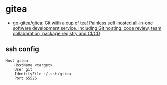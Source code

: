 # gitea

- [go-gitea/gitea: Git with a cup of tea! Painless self-hosted all-in-one software development service, including Git hosting, code review, team collaboration, package registry and CI/CD](https://github.com/go-gitea/gitea)

## ssh config

```
Host gitea
    HostName <target>
    User git
    IdentityFile ~/.ssh/gitea
    Port 65526
```

